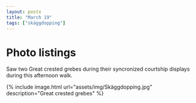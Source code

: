 ```yaml
---
layout: postx
title: "March 19"
tags: ["skäggdopping"]
---
```

# Photo listings
Saw two Great crested grebes during their syncronized courtship displays during this afternoon walk.

{% include image.html url="assets/img/Skäggdopping.jpg" description="Great crested grebes" %}
